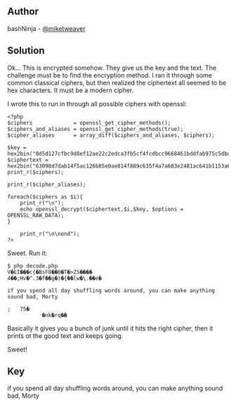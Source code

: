 
## Author
bashNinja - [@miketweaver](https://twitter.com/miketweaver)

## Solution
Ok... This is encrypted somehow. They give us the key and the text. The challenge must be to find the encryption method. I ran it through some common classical ciphers, but then realized the ciphertext all seemed to be hex characters. It must be a modern cipher. 

I wrote this to run in through all possible ciphers with openssl:
```
<?php
$ciphers             = openssl_get_cipher_methods();
$ciphers_and_aliases = openssl_get_cipher_methods(true);
$cipher_aliases      = array_diff($ciphers_and_aliases, $ciphers);

$key =  hex2bin("0d5d127cfbc9d8ef12ae22c2edca3fb5cf4fcdbcc9668461bddfab975c5dbdff");
$ciphertext = hex2bin("63098d7dab14f5ac126b85e0ae814f889c635f4a7a683e2481ac641b1153a66e45c8861fc1f26dd4dec123841ffeb288c7f7be032a833883b5637d88a894e4b12644dca0aaea941f6997920492085919ddf7d2ec2744362195bcb2ffed7f6eab");
print_r($ciphers);

print_r($cipher_aliases);

foreach($ciphers as $i){
	print_r("\n");
	echo openssl_decrypt($ciphertext,$i,$key, $options = OPENSSL_RAW_DATA);
}

	print_r("\n\nend");
?>
```

Sweet. Run it:
```
$ php decode.php
V�EI���c{�BsF8��0�T�>ZS����
4��;Hv�^.3�f��g�)�{��lw�\.��e�

if you spend all day shuffling words around, you can make anything sound bad, Morty

;	75�
           �nk�rq��
```
Basically it gives you a bunch of junk until it hits the right cipher, then it prints ot the good text and keeps going.

Sweet!
## Key
if you spend all day shuffling words around, you can make anything sound bad, Morty
